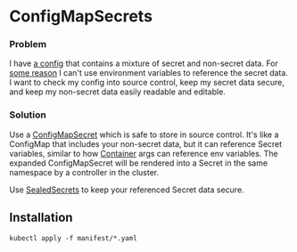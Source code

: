 # ConfigMapSecrets

### Problem
I have [a config](https://prometheus.io/docs/alerting/configuration/) that contains a mixture
of secret and non-secret data. For [some reason](https://github.com/prometheus/alertmanager/issues/504)
I can't use environment variables to reference the secret data. I want to check my config
into source control, keep my secret data secure, and keep my non-secret data easily
readable and editable.

### Solution
Use a [ConfigMapSecret](docs/api.md) which is safe to store in source control. It's like a
ConfigMap that includes your non-secret data, but it can reference Secret variables, similar to how
[Container](https://kubernetes.io/docs/reference/generated/kubernetes-api/v1.15/#container-v1-core)
args can reference env variables. The expanded ConfigMapSecret will be rendered into a Secret
in the same namespace by a controller in the cluster. 

Use [SealedSecrets](https://github.com/bitnami-labs/sealed-secrets) to keep your referenced
Secret data secure.

## Installation

```
kubectl apply -f manifest/*.yaml
```